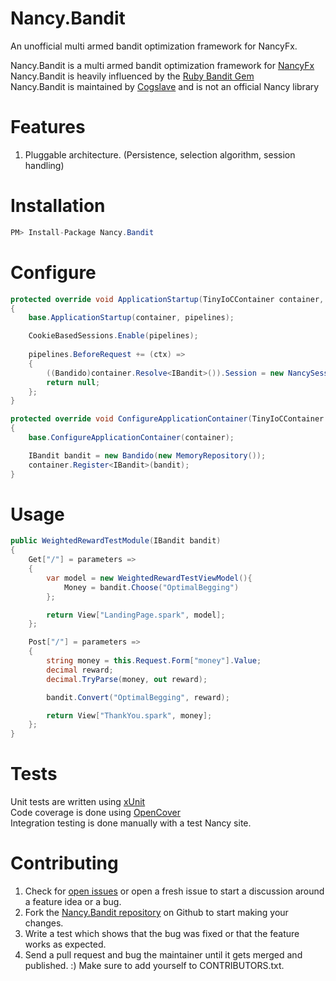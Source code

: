 Nancy.Bandit
============

An unofficial multi armed bandit optimization framework for NancyFx.

Nancy.Bandit is a multi armed bandit optimization framework for [NancyFx](http://nancyfx.org/)  
Nancy.Bandit is heavily influenced by the [Ruby Bandit Gem](https://github.com/bmuller/bandit)  
Nancy.Bandit is maintained by [Cogslave](http://cogslave.com) and is not an official Nancy library


# Features
1. Pluggable architecture. (Persistence, selection algorithm, session handling)


# Installation
```csharp
PM> Install-Package Nancy.Bandit
```

# Configure
```c#
protected override void ApplicationStartup(TinyIoCContainer container, IPipelines pipelines)
{
    base.ApplicationStartup(container, pipelines);

    CookieBasedSessions.Enable(pipelines);
            
    pipelines.BeforeRequest += (ctx) =>
    {
        ((Bandido)container.Resolve<IBandit>()).Session = new NancySessionAdapter(ctx.Request.Session);
        return null;
    };
}

protected override void ConfigureApplicationContainer(TinyIoCContainer container)
{
    base.ConfigureApplicationContainer(container);

    IBandit bandit = new Bandido(new MemoryRepository());
    container.Register<IBandit>(bandit);
}
```

# Usage
```c#
public WeightedRewardTestModule(IBandit bandit)
{
    Get["/"] = parameters =>
    {
        var model = new WeightedRewardTestViewModel(){
            Money = bandit.Choose("OptimalBegging")
        };

        return View["LandingPage.spark", model];
    };

    Post["/"] = parameters =>
    {
        string money = this.Request.Form["money"].Value;
        decimal reward;
        decimal.TryParse(money, out reward);

        bandit.Convert("OptimalBegging", reward);

        return View["ThankYou.spark", money];
    };
}
```

# Tests
Unit tests are written using [xUnit](http://xunit.codeplex.com/)  
Code coverage is done using [OpenCover](https://github.com/OpenCover/opencover)  
Integration testing is done manually with a test Nancy site.


# Contributing
1. Check for [open issues](https://github.com/cogslave/Nancy.Bandit/issues) or open a fresh issue to start a discussion around a feature idea or a bug.
2. Fork the [Nancy.Bandit repository](https://github.com/cogslave/Nancy.Bandit/) on Github to start making your changes.
3. Write a test which shows that the bug was fixed or that the feature works as expected.
4. Send a pull request and bug the maintainer until it gets merged and published. :) Make sure to add yourself to CONTRIBUTORS.txt.